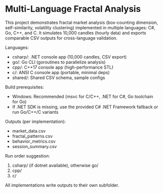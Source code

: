 # Multi-Language Fractal Analysis

This project demonstrates fractal market analysis (box-counting dimension, self-similarity, volatility clustering) implemented in multiple languages: C#, Go, C++, and C. It simulates 10,000 candles (hourly data) and exports comparable CSV outputs for cross-language validation.

Languages:
- csharp/: .NET console app (10,000 candles, CSV export)
- go/: Go CLI (goroutines to parallelize analysis)
- cpp/: C++17 console app (high-performance STL)
- c/: ANSI C console app (portable, minimal deps)
- shared/: Shared CSV schema, sample configs

Build prerequisites:
- Windows: Recommended (msvc for C/C++, .NET for C#, Go toolchain for Go)
- If .NET SDK is missing, use the provided C# .NET Framework fallback or run Go/C++/C variants

Outputs (per implementation):
- market_data.csv
- fractal_patterns.csv
- behavior_metrics.csv
- session_summary.csv

Run order suggestion:
1) csharp/ (if dotnet available), otherwise go/
2) cpp/
3) c/

All implementations write outputs to their own subfolder.
